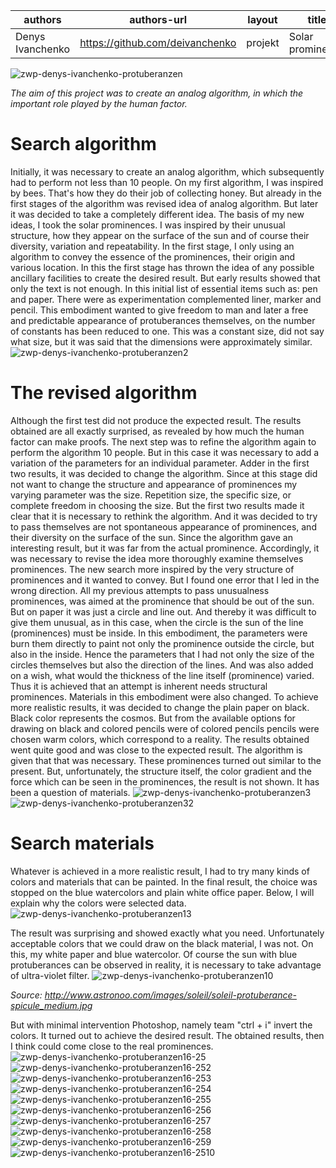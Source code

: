 | authors | authors-url | layout | title | type |
| ------ | ------ | ------ | ------ | ------ |
| Denys Ivanchenko | https://github.com/deivanchenko | projekt | Solar prominence | projekt |

![zwp-denys-ivanchenko-protuberanzen](https://github.com/deivanchenko/gestalten-in-code-1/blob/master/projects/solar-prominence/thumb.png)


*The aim of this project was to create an analog algorithm, in which the important role played by the human factor.*

#  Search algorithm
Initially, it was necessary to create an analog algorithm, which subsequently had to perform not less than 10 people. On my first algorithm, I was inspired by bees. That's how they do their job of collecting honey. But already in the first stages of the algorithm was revised idea of analog algorithm. But later it was decided to take a completely different idea.
The basis of my new ideas, I took the solar prominences. I was inspired by their unusual structure, how they appear on the surface of the sun and of course their diversity, variation and repeatability.
In the first stage, I only using an algorithm to convey the essence of the prominences, their origin and various location. In this the first stage has thrown the idea of any possible ancillary facilities to create the desired result. But early results showed that only the text is not enough. In this initial list of essential items such as: pen and paper. There were as experimentation complemented liner, marker and pencil. This embodiment wanted to give freedom to man and later a free and predictable appearance of protuberances themselves, on the number of constants has been reduced to one. This was a constant size, did not say what size, but it was said that the dimensions were approximately similar.
![zwp-denys-ivanchenko-protuberanzen2](https://github.com/deivanchenko/gestalten-in-code-1/blob/master/projects/solar-prominence/assets/images/Protuberanzen2-thumb.png)

# The revised algorithm
Although the first test did not produce the expected result. The results obtained are all exactly surprised, as revealed by how much the human factor can make proofs.
The next step was to refine the algorithm again to perform the algorithm 10 people. But in this case it was necessary to add a variation of the parameters for an individual parameter. Adder in the first two results, it was decided to change the algorithm. Since at this stage did not want to change the structure and appearance of prominences my varying parameter was the size. Repetition size, the specific size, or complete freedom in choosing the size. But the first two results made it clear that it is necessary to rethink the algorithm. And it was decided to try to pass themselves are not spontaneous appearance of prominences, and their diversity on the surface of the sun. Since the algorithm gave an interesting result, but it was far from the actual prominence.
Accordingly, it was necessary to revise the idea more thoroughly examine themselves prominences.
The new search more inspired by the very structure of prominences and it wanted to convey. But I found one error that I led in the wrong direction. All my previous attempts to pass unusualness prominences, was aimed at the prominence that should be out of the sun.
But on paper it was just a circle and line out. And thereby it was difficult to give them unusual, as in this case, when the circle is the sun of the line (prominences) must be inside.
In this embodiment, the parameters were burn them directly to paint not only the prominence outside the circle, but also in the inside. Hence the parameters that I had not only the size of the circles themselves but also the direction of the lines. And was also added on a wish, what would the thickness of the line itself (prominence) varied. Thus it is achieved that an attempt is inherent needs structural prominences.
Materials in this embodiment were also changed. To achieve more realistic results, it was decided to change the plain paper on black. Black color represents the cosmos. But from the available options for drawing on black and colored pencils were of colored pencils pencils were chosen warm colors, which correspond to a reality.
The results obtained went quite good and was close to the expected result.
The algorithm is given that that was necessary. These prominences turned out similar to the present. But, unfortunately, the structure itself, the color gradient and the force which can be seen in the prominences, the result is not shown. It has been a question of materials.
![zwp-denys-ivanchenko-protuberanzen3](https://github.com/deivanchenko/gestalten-in-code-1/blob/master/projects/solar-prominence/assets/images/Protuberanzen3-thumb.png)
![zwp-denys-ivanchenko-protuberanzen32](https://github.com/deivanchenko/gestalten-in-code-1/blob/master/projects/solar-prominence/assets/images/Protuberanzen32-thumb.png)

# Search materials
Whatever is achieved in a more realistic result, I had to try many kinds of colors and materials that can be painted.
In the final result, the choice was stopped on the blue watercolors and plain white office paper. Below, I will explain why the colors were selected data.
![zwp-denys-ivanchenko-protuberanzen13](https://github.com/deivanchenko/gestalten-in-code-1/blob/master/projects/solar-prominence/assets/images/Protuberanzen13-thumb.png)


The result was surprising and showed exactly what you need.
Unfortunately acceptable colors that we could draw on the black material, I was not.
On this, my white paper and blue watercolor.
Of course the sun with blue protuberances can be observed in reality, it is necessary to take advantage of ultra-violet filter.
![zwp-denys-ivanchenko-protuberanzen10](https://github.com/deivanchenko/gestalten-in-code-1/blob/master/projects/solar-prominence/assets/images/Protuberanzen10-thumb.png)

*Source: http://www.astronoo.com/images/soleil/soleil-protuberance-spicule_medium.jpg*

But with minimal intervention Photoshop, namely team "ctrl + i" invert the colors.
It turned out to achieve the desired result.
The obtained results, then I think could come close to the real prominences.
![zwp-denys-ivanchenko-protuberanzen16-25](https://github.com/deivanchenko/gestalten-in-code-1/blob/master/projects/solar-prominence/assets/images/Protuberanzen16-25-thumb.png)
![zwp-denys-ivanchenko-protuberanzen16-252](https://github.com/deivanchenko/gestalten-in-code-1/blob/master/projects/solar-prominence/assets/images/Protuberanzen16-252-thumb.png)
![zwp-denys-ivanchenko-protuberanzen16-253](https://github.com/deivanchenko/gestalten-in-code-1/blob/master/projects/solar-prominence/assets/images/Protuberanzen16-253-thumb.png)
![zwp-denys-ivanchenko-protuberanzen16-254](https://github.com/deivanchenko/gestalten-in-code-1/blob/master/projects/solar-prominence/assets/images/Protuberanzen16-254-thumb.png)
![zwp-denys-ivanchenko-protuberanzen16-255](https://github.com/deivanchenko/gestalten-in-code-1/blob/master/projects/solar-prominence/assets/images/Protuberanzen16-255-thumb.png)
![zwp-denys-ivanchenko-protuberanzen16-256](https://github.com/deivanchenko/gestalten-in-code-1/blob/master/projects/solar-prominence/assets/images/Protuberanzen16-256-thumb.png)
![zwp-denys-ivanchenko-protuberanzen16-257](https://github.com/deivanchenko/gestalten-in-code-1/blob/master/projects/solar-prominence/assets/images/Protuberanzen16-257-thumb.png)
![zwp-denys-ivanchenko-protuberanzen16-258](https://github.com/deivanchenko/gestalten-in-code-1/blob/master/projects/solar-prominence/assets/images/Protuberanzen16-258-thumb.png)
![zwp-denys-ivanchenko-protuberanzen16-259](https://github.com/deivanchenko/gestalten-in-code-1/blob/master/projects/solar-prominence/assets/images/Protuberanzen16-259-thumb.png)
![zwp-denys-ivanchenko-protuberanzen16-2510](https://github.com/deivanchenko/gestalten-in-code-1/blob/master/projects/solar-prominence/assets/images/Protuberanzen16-2510-thumb.png)
